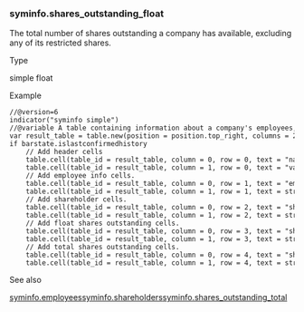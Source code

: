 ### syminfo.shares\_outstanding\_float

The total number of shares outstanding a company has available, excluding any of its restricted shares.

Type

simple float

Example

```
//@version=6  
indicator("syminfo simple")  
//@variable A table containing information about a company's employees, shareholders, and shares.  
var result_table = table.new(position = position.top_right, columns = 2, rows = 5, border_width = 1)  
if barstate.islastconfirmedhistory  
    // Add header cells  
    table.cell(table_id = result_table, column = 0, row = 0, text = "name")  
    table.cell(table_id = result_table, column = 1, row = 0, text = "value")  
    // Add employee info cells.  
    table.cell(table_id = result_table, column = 0, row = 1, text = "employees")  
    table.cell(table_id = result_table, column = 1, row = 1, text = str.tostring(syminfo.employees))  
    // Add shareholder cells.  
    table.cell(table_id = result_table, column = 0, row = 2, text = "shareholders")  
    table.cell(table_id = result_table, column = 1, row = 2, text = str.tostring(syminfo.shareholders))  
    // Add float shares outstanding cells.  
    table.cell(table_id = result_table, column = 0, row = 3, text = "shares_outstanding_float")  
    table.cell(table_id = result_table, column = 1, row = 3, text = str.tostring(syminfo.shares_outstanding_float))  
    // Add total shares outstanding cells.  
    table.cell(table_id = result_table, column = 0, row = 4, text = "shares_outstanding_total")  
    table.cell(table_id = result_table, column = 1, row = 4, text = str.tostring(syminfo.shares_outstanding_total))
```

See also

[syminfo.employees](#var_syminfo.employees)[syminfo.shareholders](#var_syminfo.shareholders)[syminfo.shares\_outstanding\_total](#var_syminfo.shares_outstanding_total)
